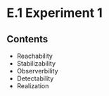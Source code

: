 # E.1 Experiment 1
## Contents
* Reachability
* Stabilizability
* Observerbility
* Detectability
* Realization

